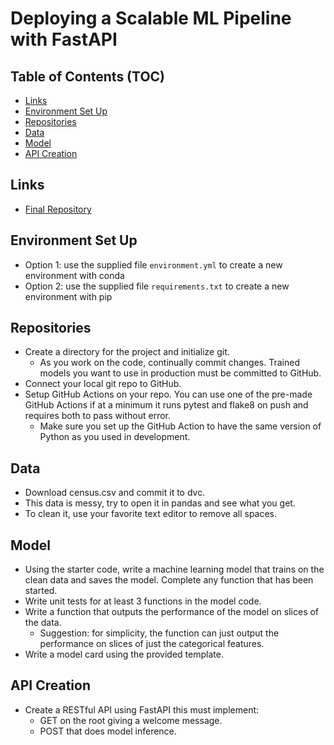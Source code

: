 # Deploying a Scalable ML Pipeline with FastAPI

## Table of Contents (TOC)

* [Links](#links)
* [Environment Set Up](#environment-set-up)
* [Repositories](#repositories)
* [Data](#data)
* [Model](#model)
* [API Creation](#api-creation)

## Links

* [Final Repository](https://github.com/4ndertron/Deploying-a-Scalable-ML-Pipeline-with-FastAPI)

## Environment Set Up

* Option 1: use the supplied file `environment.yml` to create a new environment with conda
* Option 2: use the supplied file `requirements.txt` to create a new environment with pip
    
## Repositories

* Create a directory for the project and initialize git.
    * As you work on the code, continually commit changes. Trained models you want to use in production must be committed to GitHub.
* Connect your local git repo to GitHub.
* Setup GitHub Actions on your repo. You can use one of the pre-made GitHub Actions if at a minimum it runs pytest and flake8 on push and requires both to pass without error.
    * Make sure you set up the GitHub Action to have the same version of Python as you used in development.

## Data

* Download census.csv and commit it to dvc.
* This data is messy, try to open it in pandas and see what you get.
* To clean it, use your favorite text editor to remove all spaces.

## Model

* Using the starter code, write a machine learning model that trains on the clean data and saves the model. Complete any function that has been started.
* Write unit tests for at least 3 functions in the model code.
* Write a function that outputs the performance of the model on slices of the data.
    * Suggestion: for simplicity, the function can just output the performance on slices of just the categorical features.
* Write a model card using the provided template.

## API Creation

*  Create a RESTful API using FastAPI this must implement:
    * GET on the root giving a welcome message.
    * POST that does model inference.
